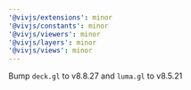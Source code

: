 ```yaml
---
'@vivjs/extensions': minor
'@vivjs/constants': minor
'@vivjs/viewers': minor
'@vivjs/layers': minor
'@vivjs/views': minor
---
```


Bump `deck.gl` to v8.8.27 and `luma.gl` to v8.5.21
